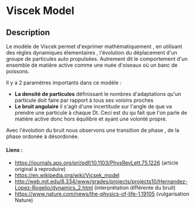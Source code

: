 # Viscek Model

## Description

Le modèle de Viscek permet d'exprimer mathématiquement , en utilisant des règles dynamiques élementaires , l'évolution du déplacement d'un groupe de particules auto propulsées. Autrement dit le comportement d'un ensemble de matière active comme une nuée d'oiseaux où un banc de poissons.

Il y a 2 paramètres importants dans ce modèle : 
- **La densité de particules** définissant le nombres d'adaptations qu'un particule doit faire par rapport à tous ses voisins proches
- **Le bruit angulaire** il s'agit d'une incertitude sur l'angle de que va prendre une particule à chaque Dt. Ceci est du qu fait que l'on parle de matière active donc hors équilibre et ayant une volonté propre. 


Avec l'évolution du bruit nous observons une transition de phase , de la phase ordonée à désordonée. 


















#### Liens :
- https://journals.aps.org/prl/pdf/10.1103/PhysRevLett.75.1226  (article original à reproduire)
- https://en.wikipedia.org/wiki/Vicsek_model
- http://web.mit.edu/8.334/www/grades/projects/projects10/Hernandez-Lopez-Rogelio/dynamics_2.html  (interprétation différente du bruit)
- https://www.nature.com/news/the-physics-of-life-1.19105  (vulgarisation Nature) 


